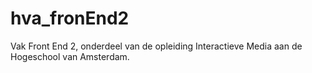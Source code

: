 hva_fronEnd2
============

Vak Front End 2, onderdeel van de opleiding Interactieve Media aan de Hogeschool van Amsterdam.
